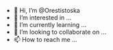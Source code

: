 - 👋 Hi, I’m @Orestistoska
- 👀 I’m interested in ...
- 🌱 I’m currently learning ...
- 💞️ I’m looking to collaborate on ...
- 📫 How to reach me ...

<!---
Orestistoska/Orestistoska is a ✨ special ✨ repository because its `README.md` (this file) appears on your GitHub profile.
You can click the Preview link to take a look at your changes.
--->
